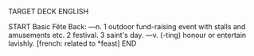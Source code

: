 TARGET DECK
ENGLISH

START
Basic
Fête
Back: —n. 1 outdoor fund-raising event with stalls and amusements etc. 2 festival. 3 saint's day. —v. (-ting) honour or entertain lavishly. [french: related to *feast]
END
